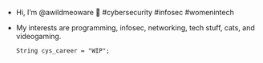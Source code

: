 - Hi, I’m @awildmeoware 👋 #cybersecurity #infosec #womenintech
- My interests are programming, infosec, networking, tech stuff, cats, and videogaming.

    `String cys_career = "WIP";`

<!---
awildchocobo/awildchocobo is a ✨ special ✨ repository because its `README.md` (this file) appears on your GitHub profile.
You can click the Preview link to take a look at your changes.
--->
